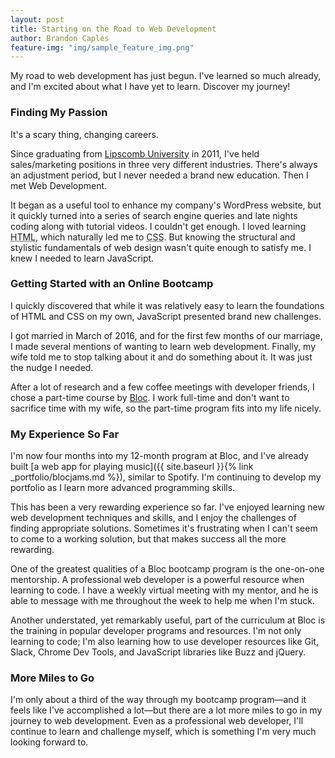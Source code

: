 ```yaml
---
layout: post
title: Starting on the Road to Web Development
author: Brandon Caples
feature-img: "img/sample_feature_img.png"
---
```


My road to web development has just begun. I've learned so much already, and I'm excited about what I have yet to learn. Discover my journey!

### Finding My Passion

It's a scary thing, changing careers.

Since graduating from <a href="http://www.lipscomb.edu/" target="_blank">Lipscomb University</a> in 2011, I've held sales/marketing positions in three very different industries. There's always an adjustment period, but I never needed a brand new education. Then I met Web Development.

It began as a useful tool to enhance my company's WordPress website, but it quickly turned into a series of search engine queries and late nights coding along with tutorial videos. I couldn't get enough. I loved learning <abbr title="Hyper Text Markup Language">HTML</abbr>, which naturally led me to <abbr title="Cascading Style Sheets">CSS</abbr>. But knowing the structural and stylistic fundamentals of web design wasn't quite enough to satisfy me. I knew I needed to learn JavaScript.

### Getting Started with an Online Bootcamp

I quickly discovered that while it was relatively easy to learn the foundations of HTML and CSS on my own, JavaScript presented brand new challenges.

I got married in March of 2016, and for the first few months of our marriage, I made several mentions of wanting to learn web development. Finally, my wife told me to stop talking about it and do something about it. It was just the nudge I needed.

After a lot of research and a few coffee meetings with developer friends, I chose a part-time course by <a href="https://www.bloc.io/" target="_blank">Bloc</a>. I work full-time and don't want to sacrifice time with my wife, so the part-time program fits into my life nicely.

### My Experience So Far

I'm now four months into my 12-month program at Bloc, and I've already built [a web app for playing music]({{ site.baseurl }}{% link _portfolio/blocjams.md %}), similar to Spotify. I'm continuing to develop my portfolio as I learn more advanced programming skills.

This has been a very rewarding experience so far. I've enjoyed learning new web development techniques and skills, and I enjoy the challenges of finding appropriate solutions. Sometimes it's frustrating when I can't seem to come to a working solution, but that makes success all the more rewarding.

One of the greatest qualities of a Bloc bootcamp program is the one-on-one mentorship. A professional web developer is a powerful resource when learning to code. I have a weekly virtual meeting with my mentor, and he is able to message with me throughout the week to help me when I'm stuck.

Another understated, yet remarkably useful, part of the curriculum at Bloc is the training in popular developer programs and resources. I'm not only learning to code; I'm also learning how to use developer resources like Git, Slack, Chrome Dev Tools, and JavaScript libraries like Buzz and jQuery.

### More Miles to Go

I'm only about a third of the way through my bootcamp program&mdash;and it feels like I've accomplished a lot&mdash;but there are a lot more miles to go in my journey to web development. Even as a professional web developer, I'll continue to learn and challenge myself, which is something I'm very much looking forward to.